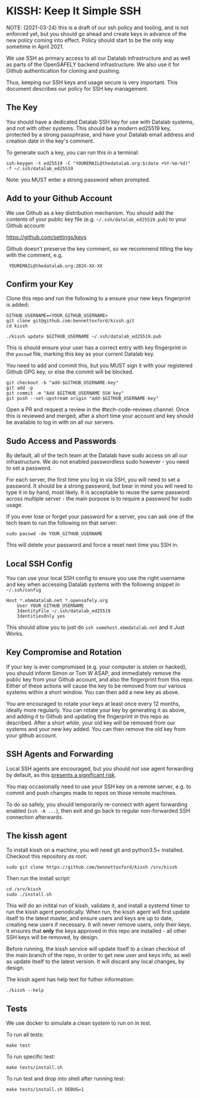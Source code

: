 # KISSH: Keep It Simple SSH

NOTE: (2021-03-24) this is a draft of our ssh policy and tooling, and is not
enforced yet, but you should go ahead and create keys in advance of the new
policy coming into effect. Policy should start to be the only way sometime in
April 2021.

We use SSH as primary access to all our Datalab infrastructure and as well as
parts of the OpenSAFELY backend infrastructure. We also use it for Github
authentication for cloning and pushing.

Thus, keeping our SSH keys and usage secure is very important. This document
describes our policy for SSH key management.


## The Key

You should have a dedicated Datalab SSH key for use with Datalab systems, and
not with other systems. This should be a modern ed25519 key, protected by
a strong passphrase, and have your Datalab email address and creation date in
the key's comment.

To generate such a key, you can run this in a terminal:

    ssh-keygen -t ed25519 -C "YOUREMAIL@thedatalab.org:$(date +%Y-%m-%d)" -f ~/.ssh/datalab_ed25519

Note: you MUST enter a strong password when prompted.


## Add to your Github Account

We use Github as a key distribution mechanism. You should add the contents of
your public key file (e.g. `~/.ssh/datalab_ed25519.pub`) to your Github
account:

[ https://github.com/settings/keys ](https://github.com/settings/keys)

Github doesn't preserve the key comment, so we recommend titling the key with
the comment, e.g.

     YOUREMAIL@thedatalab.org:202X-XX-XX


## Confirm your Key

Clone this repo and run the following to a ensure your new keys fingerprint is
added:

    GITHUB_USERNAME=<YOUR_GITHUB_USERNAME>
    git clone git@github.com:bennettoxford/kissh.git
    cd kissh

    ./kissh update $GITHUB_USERNAME ~/.ssh/datalab_ed25519.pub

This is should ensure your user has a correct entry with key fingerprint in the
`passwd` file, marking this key as your current Datalab key.

You need to add and commit this, but you MUST sign it with your registered
Github GPG key, or else the commit will be blocked.

    git checkout -b "add-$GITHUB_USERNAME-key"
    git add -p
    git commit -m "Add $GITHUB_USERNAME SSH key"
    git push --set-upstream origin "add-$GITHUB_USERNAME-key"

Open a PR and request a review in the #tech-code-reviews channel. Once
this is reviewed and merged, after a short time your account and key
should be available to log in with on all our servers.

## Sudo Access and Passwords

By default, all of the tech team at the Datalab have sudo access on all our
infrastructure. We do not enabled passwordless sudo however - you need to set
a password.

For each server, the first time you log in via SSH, you will need to set
a password. It should be a strong password, but bear in mind you will need to
type it in by hand, most likely. It is acceptable to reuse the same password
across multiple server - the main purpose is to require a password for sudo
usage.

If you ever lose or forget your password for a server, you can ask one of the
tech team to run the following on that server:

    sudo passwd -de YOUR_GITHUB_USERNAME

This will delete your password and force a reset next time you SSH in.

## Local SSH Config

You can use your local SSH config to ensure you use the right username and key when
accessing Datalab systems with the following snippet in `~/.ssh/config`


```
Host *.ebmdatalab.net *.opensafely.org
    User YOUR_GITHUB_USERNAME
    IdentityFile ~/.ssh/datalab_ed25519
    IdentitiesOnly yes
```

This should allow you to just do `ssh somehost.ebmdatalab.net` and it Just Works.


## Key Compromise and Rotation

If your key is ever compromised (e.g. your computer is stolen or hacked), you
should inform Simon or Tom W ASAP, and immediately remove the public key from
your Github account, and also the fingerprint from this repo. Either of these
actions will cause the key to be removed from our various systems within
a short window. You can then add a new key as above.


You are encouraged to rotate your keys at least once every 12 months, ideally
more regularly.  You can rotate your key by generating it as above, and adding
it to Github and updating the fingerprint in this repo as described. After
a short while, your old key will be removed from our systems and your new key added.
You can then remove the old key from your github account.


## SSH Agents and Forwarding

Local SSH agents are encouraged, but you should *not* use agent forwarding by
default, as this [presents a significant
risk](https://smallstep.com/blog/ssh-agent-explained/#agent-forwarding-comes-with-a-risk).

You may occasionally need to use your SSH key on a remote server, e.g. to
commit and push changes made to repos on those remote machines.

To do so safely, you should temporarily re-connect with agent forwarding
enabled (`ssh -A ...`), then exit and go back to regular non-forwarded SSH
connection afterwards.


## The kissh agent

To install kissh on a machine, you will need git and python3.5+ installed.
Checkout this repository *as root*:

    sudo git clone https://github.com/bennettoxford/kissh /srv/kissh

Then run the install script:

    cd /srv/kissh
    sudo ./install.sh

This will do an initital run of kissh, validate it, and install a systemd timer
to run the kissh agent periodically. When run, the kissh agent will first
update itself to the latest master, and ensure users and keys are up to date,
creating new users if necessary. It will never remove users, only their keys.
It ensures that **only** the keys approved in this repo are installed - all
other SSH keys will be removed, by design.

Before running, the kissh service will update itself to a clean checkout of the
main branch of the repo, in order to get new user and keys info, as well as
update itself to the latest version. It will discard any local changes, by
design.

The kissh agent has help text for futher information:

    ./kissh --help


## Tests

We use docker to simulate a clean system to run on in test.

To run all tests:

    make test

To run specific test:

    make tests/install.sh

To run test and drop into shell after running test:

    make tests/install.sh DEBUG=1
